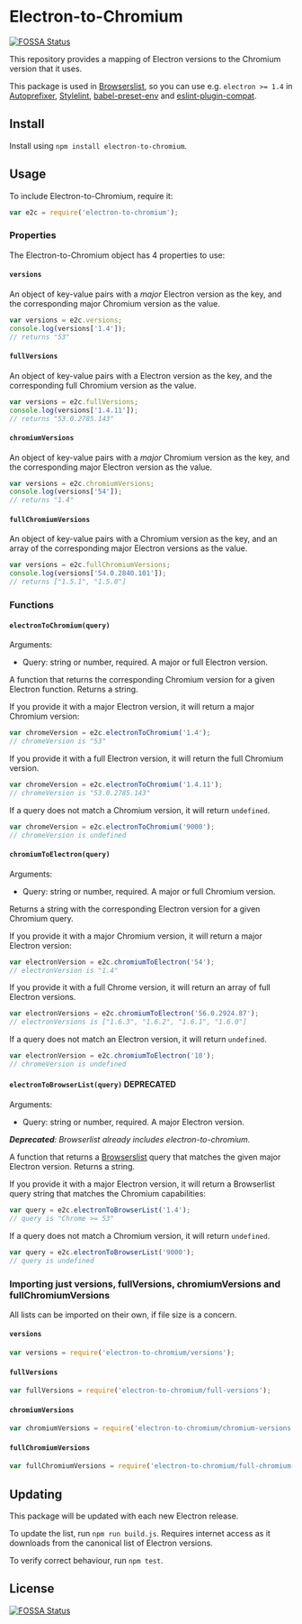 # Electron-to-Chromium

[![FOSSA Status](https://app.fossa.io/api/projects/git%2Bgithub.com%2FKilian%2Felectron-to-chromium.svg?type=shield)](https://app.fossa.io/projects/git%2Bgithub.com%2FKilian%2Felectron-to-chromium?ref=badge_shield)

This repository provides a mapping of Electron versions to the Chromium version that it uses.

This package is used in [Browserslist](https://github.com/ai/browserslist), so you can use e.g. `electron >= 1.4` in [Autoprefixer](https://github.com/postcss/autoprefixer), [Stylelint](https://github.com/stylelint/stylelint), [babel-preset-env](https://github.com/babel/babel-preset-env) and [eslint-plugin-compat](https://github.com/amilajack/eslint-plugin-compat).

## Install

Install using `npm install electron-to-chromium`.

## Usage

To include Electron-to-Chromium, require it:

```javascript
var e2c = require('electron-to-chromium');
```

### Properties

The Electron-to-Chromium object has 4 properties to use:

#### `versions`

An object of key-value pairs with a _major_ Electron version as the key, and the corresponding major Chromium version as the value.

```javascript
var versions = e2c.versions;
console.log(versions['1.4']);
// returns "53"
```

#### `fullVersions`

An object of key-value pairs with a Electron version as the key, and the corresponding full Chromium version as the value.

```javascript
var versions = e2c.fullVersions;
console.log(versions['1.4.11']);
// returns "53.0.2785.143"
```

#### `chromiumVersions`

An object of key-value pairs with a _major_ Chromium version as the key, and the corresponding major Electron version as the value.

```javascript
var versions = e2c.chromiumVersions;
console.log(versions['54']);
// returns "1.4"
```

#### `fullChromiumVersions`

An object of key-value pairs with a Chromium version as the key, and an array of the corresponding major Electron versions as the value.

```javascript
var versions = e2c.fullChromiumVersions;
console.log(versions['54.0.2840.101']);
// returns ["1.5.1", "1.5.0"]
```

### Functions

#### `electronToChromium(query)`

Arguments:

* Query: string or number, required. A major or full Electron version.

A function that returns the corresponding Chromium version for a given Electron function. Returns a string.

If you provide it with a major Electron version, it will return a major Chromium version:

```javascript
var chromeVersion = e2c.electronToChromium('1.4');
// chromeVersion is "53"
```

If you provide it with a full Electron version, it will return the full Chromium version.

```javascript
var chromeVersion = e2c.electronToChromium('1.4.11');
// chromeVersion is "53.0.2785.143"
```

If a query does not match a Chromium version, it will return `undefined`.

```javascript
var chromeVersion = e2c.electronToChromium('9000');
// chromeVersion is undefined
```

#### `chromiumToElectron(query)`

Arguments:

* Query: string or number, required. A major or full Chromium version.

Returns a string with the corresponding Electron version for a given Chromium query.

If you provide it with a major Chromium version, it will return a major Electron version:

```javascript
var electronVersion = e2c.chromiumToElectron('54');
// electronVersion is "1.4"
```

If you provide it with a full Chrome version, it will return an array of full Electron versions.

```javascript
var electronVersions = e2c.chromiumToElectron('56.0.2924.87');
// electronVersions is ["1.6.3", "1.6.2", "1.6.1", "1.6.0"]
```

If a query does not match an Electron version, it will return `undefined`.

```javascript
var electronVersion = e2c.chromiumToElectron('10');
// chromeVersion is undefined
```

#### `electronToBrowserList(query)` **DEPRECATED**

Arguments:

* Query: string or number, required. A major Electron version.

_**Deprecated**: Browserlist already includes electron-to-chromium._

A function that returns a [Browserslist](https://github.com/ai/browserslist) query that matches the given major Electron version. Returns a string.

If you provide it with a major Electron version, it will return a Browserlist query string that matches the Chromium capabilities:

```javascript
var query = e2c.electronToBrowserList('1.4');
// query is "Chrome >= 53"
```

If a query does not match a Chromium version, it will return `undefined`.

```javascript
var query = e2c.electronToBrowserList('9000');
// query is undefined
```

### Importing just versions, fullVersions, chromiumVersions and fullChromiumVersions

All lists can be imported on their own, if file size is a concern.

#### `versions`

```javascript
var versions = require('electron-to-chromium/versions');
```

#### `fullVersions`

```javascript
var fullVersions = require('electron-to-chromium/full-versions');
```

#### `chromiumVersions`

```javascript
var chromiumVersions = require('electron-to-chromium/chromium-versions');
```

#### `fullChromiumVersions`

```javascript
var fullChromiumVersions = require('electron-to-chromium/full-chromium-versions');
```

## Updating

This package will be updated with each new Electron release.

To update the list, run `npm run build.js`. Requires internet access as it downloads from the canonical list of Electron versions.

To verify correct behaviour, run `npm test`.

## License

[![FOSSA Status](https://app.fossa.io/api/projects/git%2Bgithub.com%2FKilian%2Felectron-to-chromium.svg?type=large)](https://app.fossa.io/projects/git%2Bgithub.com%2FKilian%2Felectron-to-chromium?ref=badge_large)

